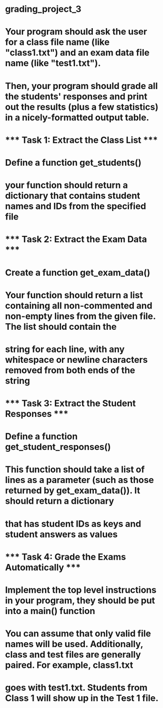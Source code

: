 # grading_project_3



# Your program should ask the user for a class file name (like "class1.txt") and an exam data file name (like "test1.txt").  
# Then, your program should grade all the students' responses and print out the results (plus a few statistics) in a nicely-formatted output table.


# *** Task 1: Extract the Class List ***
# Define a function get_students()
# your function should return a dictionary that contains student names and IDs from the specified file


# *** Task 2: Extract the Exam Data ***
# Create a function get_exam_data()
# Your function should return a list containing all non-commented and non-empty lines from the given file. The list should contain the 
# string for each line, with any whitespace or newline characters removed from both ends of the string


# *** Task 3: Extract the Student Responses ***
# Define a function get_student_responses()
# This function should take a list of lines as a parameter (such as those returned by get_exam_data()). It should return a dictionary 
# that has student IDs as keys and student answers as values


# *** Task 4: Grade the Exams Automatically ***
# Implement the top level instructions in your program, they should be put into a main() function
# You can assume that only valid file names will be used.  Additionally, class and test files are generally paired.  For example, class1.txt 
# goes with test1.txt. Students from Class 1 will show up in the Test 1 file.
